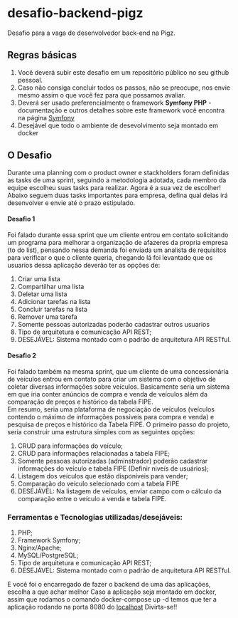 # desafio-backend-pigz
Desafio para a vaga de desenvolvedor back-end na Pigz.

## Regras básicas
1. Você deverá subir este desafio em um repositório público no seu github pessoal.
2. Caso não consiga concluir todos os passos, não se preocupe, nos envie mesmo assim o que você fez para que possamos avaliar.
3. Deverá ser usado preferencialmente o framework **Symfony PHP** - documentação e outros detalhes sobre este framework você encontra na página [Symfony](http://symfony.com)
4. Desejável que todo o ambiente de desevolvimento seja montado em docker

## O Desafio
Durante uma planning com o product owner e stackholders foram definidas as tasks de uma sprint, seguindo a metodologia adotada, cada membro da equipe escolheu suas tasks para realizar. Agora é a sua vez de escolher!
Abaixo seguem duas tasks importantes para empresa, defina qual delas irá desenvolver e envie até o prazo estipulado.

#### Desafio 1
Foi falado durante essa sprint que um cliente entrou em contato solicitando um programa para melhorar a organização de afazeres da propria empresa (to do list), pensando nessa demanda foi enviada um analista de requisitos para verificar o que o cliente queria, chegando lá foi levantado que os usuarios dessa aplicação deverão ter as opções de:

1. Criar uma lista
2. Compartilhar uma lista
3. Deletar uma lista
4. Adicionar tarefas na lista
5. Concluir tarefas na lista
6. Remover uma tarefa
7. Somente pessoas autorizadas poderão cadastrar outros usuarios
8. Tipo de arquitetura e comunicação API REST;
9. DESEJÁVEL: Sistema montado com o padrão de arquitetura API RESTful.

#### Desafio 2
Foi falado também na mesma sprint, que um cliente de uma concessionária de veículos entrou em contato para criar um sistema com o objetivo de coletar diversas informações sobre veículos. Basicamente seria um sistema em que iria conter anúncios de compra e venda de veículos além da comparação de preços e histórico da tabela FIPE.  
Em resumo, seria uma plataforma de negociação de veículos (veículos contendo o máximo de informações possíveis para compra e venda) e pesquisa de preços e histórico da Tabela FIPE.
O primeiro passo do projeto, seria construir uma estrutura simples com as seguintes opções:

1. CRUD para informações do veículo;
2. CRUD para informações relacionadas a tabela FIPE;
3. Somente pessoas autorizadas (adminstrador) poderão cadastrar informações do veículo e tabela FIPE (Definir niveís de usuários);
3. Listagem dos veículos que estão disponíveis para vender;
4. Comparação do veículo selecionado com a tabela FIPE
5. DESEJÁVEL: Na listagem de veículos, enviar campo com o cálculo da comparação entre o veículo a venda e tabela FIPE.

### Ferramentas e Tecnologias utilizadas/desejáveis:
1. PHP;
2. Framework Symfony;
3. Nginx/Apache;
4. MySQL/PostgreSQL;
5. Tipo de arquitetura e comunicação API REST;
6. DESEJÁVEL: Sistema montado com o padrão de arquitetura API RESTful.

E você foi o encarregado de fazer o backend de uma das aplicações, escolha a que achar melhor
Caso a aplicação seja montado em docker, assim que rodamos o comando docker-compose up -d temos que ter a aplicação rodando na porta 8080 do [localhost](127.0.0.1)
Divirta-se!!
